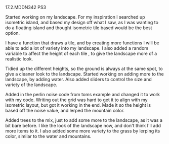 17.2.MDDN342 PS3

Started working on my landscape. For my inspiration I searched up isometric island, and based my design off what I saw, as I was wanting to do a floating island and thought isometric tile based would be the best option. 

I have a function that draws a tile, and by creating more functions I will be able to add a lot of variety into my landscape. I also added a random variable to affect the height of each tile , to give the landscape more of a realistic look.

Tidied up the different heights, so the ground is always at the same spot, to give a cleaner look to the landscape. Started working on adding more to the landscape, by adding water. Also added sliders to control the size and variety of the landscape.

Added in the perlin noise code from toms example and changed it to work with my code. Writing out the grid was hard to get it to align with my isometric layout, but got it working in the end. Made it so the height is based off the noise value, and lerped the mountain color.

Added trees to the mix, just to add some more to the landscape, as it was a bit bare before. I like the look of the landscape now, and don't think I'll add more items to it. I also added some more variety to the grass by lerping its color, similar to the water and mountains.